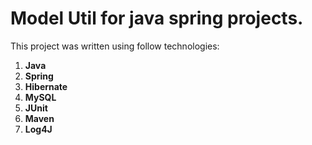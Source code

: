 # Model Util for java spring projects.

This project was written using follow technologies:

1. **Java**
2. **Spring**
3. **Hibernate**
4. **MySQL**
5. **JUnit**
6. **Maven**
7. **Log4J**
